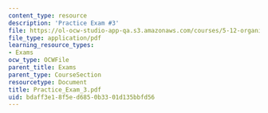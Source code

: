 ```yaml
---
content_type: resource
description: 'Practice Exam #3'
file: https://ol-ocw-studio-app-qa.s3.amazonaws.com/courses/5-12-organic-chemistry-i-spring-2003/bdaff3e18f5ed6850b3301d135bbfd56_Practice_Exam_3.pdf
file_type: application/pdf
learning_resource_types:
- Exams
ocw_type: OCWFile
parent_title: Exams
parent_type: CourseSection
resourcetype: Document
title: Practice_Exam_3.pdf
uid: bdaff3e1-8f5e-d685-0b33-01d135bbfd56
---
```

